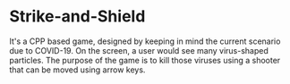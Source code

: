 # Strike-and-Shield

It's a CPP based game, designed by keeping in mind the current scenario due to COVID-19. On the screen, a user would see many virus-shaped
particles. The purpose of the game is to kill those viruses using a shooter that can be moved using arrow keys.
